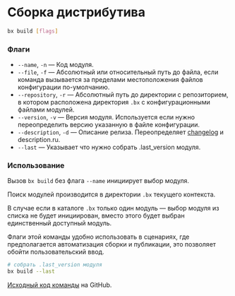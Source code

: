 # Сборка дистрибутива

```bash
bx build [flags]
```

### Флаги

- `--name`, `-n` &mdash; Код модуля.
- `--file`, `-f` &mdash; Абсолютный или относительный путь до файла, если команда вызывается за пределами местоположения файлов конфигурации по-умолчанию.
- `--repository`, `-r` &mdash; Абсолютный путь до директории с репозиторием, в котором расположена директория `.bx` с конфигурационными файлами модулей.
- `--version`, `-v` &mdash; Версия модуля. Используется если нужно переопределить версию указанную в файле конфигурации.
- `--description`, `-d` &mdash; Описание релиза. Переопределяет [changelog](configuration/changelog) и description.ru.
- `--last` &mdash; Указывает что нужно собрать .last_version модуля.

### Использование

Вызов `bx build` без флага `--name` инициирует выбор модуля.

Поиск модулей производится в директории `.bx` текущего контекста.

В случае если в каталоге `.bx` только один модуль &mdash; выбор модуля из списка не будет инициирован,
вместо этого будет выбран единственный доступный модуль.

Флаги этой команды удобно использовать в сценариях, где предполагается автоматизация сборки и публикации,
это позволяет обойти пользовательский ввод.

```bash
# собрать .last_version модуля
bx build --last
```

[Исходный код команды](https://github.com/pixel365/bx/blob/main/cmd/build/build.go) на GitHub.
